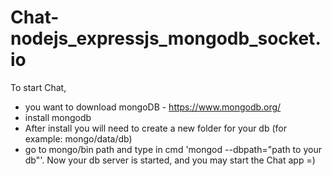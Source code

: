 # Chat-nodejs_expressjs_mongodb_socket.io
To start Chat,
 - you want to download mongoDB - https://www.mongodb.org/
 - install mongodb
 - After install you will need to create a new folder for your db (for example: mongo/data/db)
 - go to mongo/bin path and type in cmd 'mongod --dbpath="path to your db"'. 
    Now your db server is started, and you may start the Chat app =)

